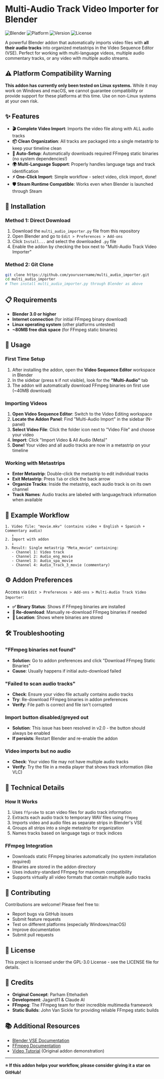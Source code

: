# Multi-Audio Track Video Importer for Blender

![Blender](https://img.shields.io/badge/Blender-3.0%2B-orange)
![Platform](https://img.shields.io/badge/Platform-Linux-blue)
![Version](https://img.shields.io/badge/Version-2.0-green)
![License](https://img.shields.io/badge/License-GPL--3.0-red)

A powerful Blender addon that automatically imports video files with **all their audio tracks** into organized metastrips in the Video Sequence Editor (VSE). Perfect for working with multi-language videos, multiple audio commentary tracks, or any video with multiple audio streams.

## ⚠️ Platform Compatibility Warning

**This addon has currently only been tested on Linux systems.** While it may work on Windows and macOS, we cannot guarantee compatibility or provide support for these platforms at this time. Use on non-Linux systems at your own risk.

## ✨ Features

- **🎬 Complete Video Import**: Imports the video file along with ALL audio tracks
- **📦 Clean Organization**: All tracks are packaged into a single metastrip to keep your timeline clean  
- **🔄 Auto-Setup**: Automatically downloads required FFmpeg static binaries (no system dependencies!)
- **🌍 Multi-Language Support**: Properly handles language tags and track identification
- **⚡ One-Click Import**: Simple workflow - select video, click import, done!
- **🛡️ Steam Runtime Compatible**: Works even when Blender is launched through Steam

## 🚀 Installation

### Method 1: Direct Download
1. Download the `multi_audio_importer.py` file from this repository
2. Open Blender and go to `Edit > Preferences > Add-ons`
3. Click `Install...` and select the downloaded `.py` file
4. Enable the addon by checking the box next to "Multi-Audio Track Video Importer"

### Method 2: Git Clone
```bash
git clone https://github.com/yourusername/multi_audio_importer.git
cd multi_audio_importer
# Then install multi_audio_importer.py through Blender as above
```

## 📋 Requirements

- **Blender 3.0 or higher**
- **Internet connection** (for initial FFmpeg binary download)
- **Linux operating system** (other platforms untested)
- **~80MB free disk space** (for FFmpeg static binaries)

## 🎯 Usage

### First Time Setup
1. After installing the addon, open the **Video Sequence Editor** workspace in Blender
2. In the sidebar (press `N` if not visible), look for the **"Multi-Audio"** tab
3. The addon will automatically download FFmpeg binaries on first use (~40MB download)

### Importing Videos
1. **Open Video Sequence Editor**: Switch to the Video Editing workspace
2. **Locate the Addon Panel**: Find "Multi-Audio Import" in the sidebar (N-panel)
3. **Select Video File**: Click the folder icon next to "Video File" and choose your video
4. **Import**: Click "Import Video & All Audio (Meta)" 
5. **Done!** Your video and all audio tracks are now in a metastrip on your timeline

### Working with Metastrips
- **Enter Metastrip**: Double-click the metastrip to edit individual tracks
- **Exit Metastrip**: Press `Tab` or click the back arrow
- **Organize Tracks**: Inside the metastrip, each audio track is on its own channel
- **Track Names**: Audio tracks are labeled with language/track information when available

## 🎨 Example Workflow

```
1. Video file: "movie.mkv" (contains video + English + Spanish + Commentary audio)
   ↓
2. Import with addon
   ↓  
3. Result: Single metastrip "Meta_movie" containing:
   - Channel 1: Video track
   - Channel 2: Audio_eng_movie  
   - Channel 3: Audio_spa_movie
   - Channel 4: Audio_Track_3_movie (commentary)
```

## ⚙️ Addon Preferences

Access via `Edit > Preferences > Add-ons > Multi-Audio Track Video Importer`:

- **✅ Binary Status**: Shows if FFmpeg binaries are installed
- **🔄 Re-download**: Manually re-download FFmpeg binaries if needed
- **📍 Location**: Shows where binaries are stored

## 🛠️ Troubleshooting

### "FFmpeg binaries not found"
- **Solution**: Go to addon preferences and click "Download FFmpeg Static Binaries"
- **Cause**: Usually happens if initial auto-download failed

### "Failed to scan audio tracks"
- **Check**: Ensure your video file actually contains audio tracks
- **Try**: Re-download FFmpeg binaries in addon preferences
- **Verify**: File path is correct and file isn't corrupted

### Import button disabled/greyed out
- **Solution**: This issue has been resolved in v2.0 - the button should always be enabled
- **If persists**: Restart Blender and re-enable the addon

### Video imports but no audio
- **Check**: Your video file may not have multiple audio tracks
- **Verify**: Try the file in a media player that shows track information (like VLC)

## 🔧 Technical Details

### How It Works
1. Uses `ffprobe` to scan video files for audio track information
2. Extracts each audio track to temporary WAV files using `ffmpeg`  
3. Imports video and audio files as separate strips in Blender's VSE
4. Groups all strips into a single metastrip for organization
5. Names tracks based on language tags or track indices

### FFmpeg Integration
- Downloads static FFmpeg binaries automatically (no system installation required)
- Binaries are stored in the addon directory
- Uses industry-standard FFmpeg for maximum compatibility
- Supports virtually all video formats that contain multiple audio tracks

## 🤝 Contributing

Contributions are welcome! Please feel free to:
- Report bugs via GitHub issues
- Submit feature requests  
- Test on different platforms (especially Windows/macOS)
- Improve documentation
- Submit pull requests

## 📝 License

This project is licensed under the GPL-3.0 License - see the LICENSE file for details.

## 🙏 Credits

- **Original Concept**: Parham Ettehadieh
- **Development**: Jagard11 & Claude AI  
- **FFmpeg**: The FFmpeg team for their incredible multimedia framework
- **Static Builds**: John Van Sickle for providing reliable FFmpeg static builds

## 📚 Additional Resources

- [Blender VSE Documentation](https://docs.blender.org/manual/en/latest/video_editing/index.html)
- [FFmpeg Documentation](https://ffmpeg.org/documentation.html)
- [Video Tutorial](https://youtu.be/ZeXZrap67jk) (Original addon demonstration)

---

**⭐ If this addon helps your workflow, please consider giving it a star on GitHub!**
